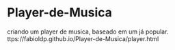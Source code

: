 # Player-de-Musica
criando um player de musica, baseado em um já popular.
ttps://fabioldp.github.io/Player-de-Musica/player.html
